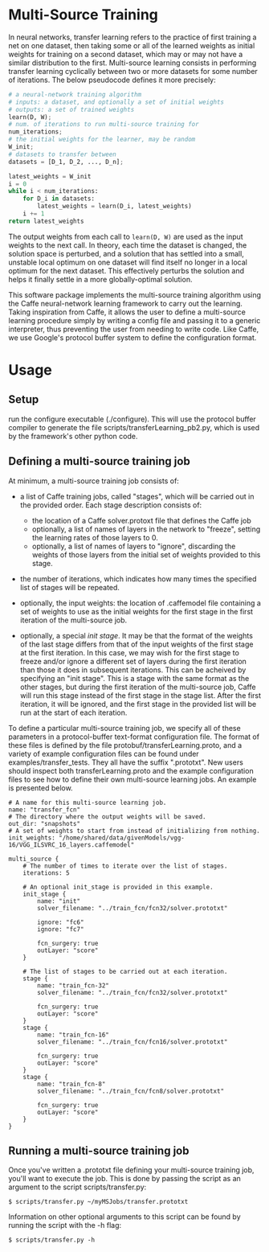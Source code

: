 # Multi-Source Training

In neural networks, transfer learning refers to the practice of first training a net on one dataset, then taking some or all of the learned weights as initial weights for training on a second dataset, which may or may not have a similar distribution to the first.  Multi-source learning consists in performing transfer learning cyclically between two or more datasets for some number of iterations.  The below pseudocode defines it more precisely:

~~~python
# a neural-network training algorithm
# inputs: a dataset, and optionally a set of initial weights
# outputs: a set of trained weights
learn(D, W);
# num. of iterations to run multi-source training for
num_iterations;
# the initial weights for the learner, may be random
W_init;
# datasets to transfer between
datasets = [D_1, D_2, ..., D_n];

latest_weights = W_init
i = 0
while i < num_iterations:
    for D_i in datasets:
        latest_weights = learn(D_i, latest_weights)
    i += 1
return latest_weights
~~~

The output weights from each call to `learn(D, W)` are used as the input weights to the next call.  In theory, each time the dataset is changed, the solution space is perturbed, and a solution that has settled into a small, unstable local optimum on one dataset will find itself no longer in a local optimum for the next dataset.  This effectively perturbs the solution and helps it finally settle in a more globally-optimal solution.

This software package implements the multi-source training algorithm using the Caffe neural-network learning framework to carry out the learning.  Taking inspiration from Caffe, it allows the user to define a multi-source learning procedure simply by writing a config file and passing it to a generic interpreter, thus preventing the user from needing to write code.  Like Caffe, we use Google's protocol buffer system to define the configuration format.

# Usage

## Setup
run the configure executable (./configure). This will use the protocol buffer compiler to generate the file scripts/transferLearning_pb2.py, which is used by the framework's other python code.

## Defining a multi-source training job

At minimum, a multi-source training job consists of:
- a list of Caffe training jobs, called "stages", which will be carried out in the provided order.  Each stage description consists of:
  - the location of a Caffe solver.protoxt file that defines the Caffe job
  - optionally, a list of names of layers in the network to "freeze", setting the learning rates of those layers to 0.
  - optionally, a list of names of layers to "ignore", discarding the weights of those layers from the initial set of weights provided to this stage.
  
- the number of iterations, which indicates how many times the specified list of stages will be repeated.
- optionally, the input weights: the location of .caffemodel file containing a set of weights to use as the initial weights for the first stage in the first iteration of the multi-source job.

- optionally, a special *init stage*.  It may be that the format of the weights of the last stage differs from that of the input weights of the first stage at the first iteration.  In this case, we may wish for the first stage to freeze and/or ignore a different set of layers during the first iteration than those it does in subsequent iterations.  This can be acheived by specifying an "init stage".  This is a stage with the same format as the other stages, but during the first iteration of the multi-source job, Caffe will run this stage instead of the first stage in the stage list.  After the first iteration, it will be ignored, and the first stage in the provided list will be run at the start of each iteration.

To define a particular multi-source training job, we specify all of these parameters in a protocol-buffer text-format configuration file.  The format of these files is defined by the file protobuf/transferLearning.proto, and a variety of example configuration files can be found under examples/transfer_tests.  They all have the suffix ".prototxt".  New users should inspect both transferLearning.proto and the example configuration files to see how to define their own multi-source learning jobs.  An example is presented below.

    # A name for this multi-source learning job.
    name: "transfer_fcn"
    # The directory where the output weights will be saved.
    out_dir: "snapshots"
    # A set of weights to start from instead of initializing from nothing.
    init_weights: "/home/shared/data/givenModels/vgg-16/VGG_ILSVRC_16_layers.caffemodel"

    multi_source {
        # The number of times to iterate over the list of stages.
        iterations: 5

        # An optional init_stage is provided in this example.
        init_stage {
            name: "init"
            solver_filename: "../train_fcn/fcn32/solver.prototxt"
        
            ignore: "fc6"
            ignore: "fc7"
        
            fcn_surgery: true
            outLayer: "score"
        }

        # The list of stages to be carried out at each iteration.
        stage {
            name: "train_fcn-32"
            solver_filename: "../train_fcn/fcn32/solver.prototxt"
        
            fcn_surgery: true
            outLayer: "score"
        }
        stage {
            name: "train_fcn-16"
            solver_filename: "../train_fcn/fcn16/solver.prototxt"
        
            fcn_surgery: true
            outLayer: "score"
        }
        stage {
            name: "train_fcn-8"
            solver_filename: "../train_fcn/fcn8/solver.prototxt"
        
            fcn_surgery: true
            outLayer: "score"
        }
    }


## Running a multi-source training job

Once you've written a .prototxt file defining your multi-source training job, you'll want to execute the job.  This is done by passing the script as an argument to the script scripts/transfer.py:

`$ scripts/transfer.py ~/myMSJobs/transfer.prototxt`

Information on other optional arguments to this script can be found by running the script with the -h flag:

`$ scripts/transfer.py -h`
